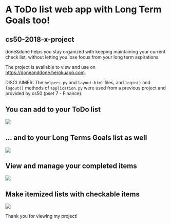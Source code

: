 # A ToDo list web app with Long Term Goals too!

## cs50-2018-x-project

done&done helps you stay organized with keeping maintaining your current check list, without letting you lose focus from your long term aspirations. 

The project is available to view and use on https://doneanddone.herokuapp.com.

DISCLAIMER: The `helpers.py` and `layout.html` files, and `login()` and `logout()` methods of `application.py` were used from a previous project and provided by cs50 (pset 7 - Finance).

## You can add to your ToDo list
![](Todos_Giphy.gif)

## ... and to your Long Terms Goals list as well
![](Goals_Giphy.gif)

## View and manage your completed items
![](Completed_Giphy.gif)

## Make itemized lists with checkable items
![](Lists_Giphy.gif)

Thank you for viewing my project!
